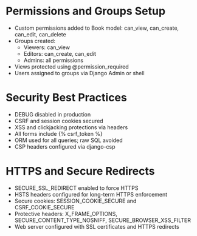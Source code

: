# Permissions and Groups Setup

- Custom permissions added to Book model: can_view, can_create, can_edit, can_delete
- Groups created:
  - Viewers: can_view
  - Editors: can_create, can_edit
  - Admins: all permissions
- Views protected using @permission_required
- Users assigned to groups via Django Admin or shell

# Security Best Practices

- DEBUG disabled in production
- CSRF and session cookies secured
- XSS and clickjacking protections via headers
- All forms include {% csrf_token %}
- ORM used for all queries; raw SQL avoided
- CSP headers configured via django-csp


# HTTPS and Secure Redirects

- SECURE_SSL_REDIRECT enabled to force HTTPS
- HSTS headers configured for long-term HTTPS enforcement
- Secure cookies: SESSION_COOKIE_SECURE and CSRF_COOKIE_SECURE
- Protective headers: X_FRAME_OPTIONS, SECURE_CONTENT_TYPE_NOSNIFF, SECURE_BROWSER_XSS_FILTER
- Web server configured with SSL certificates and HTTPS redirects
